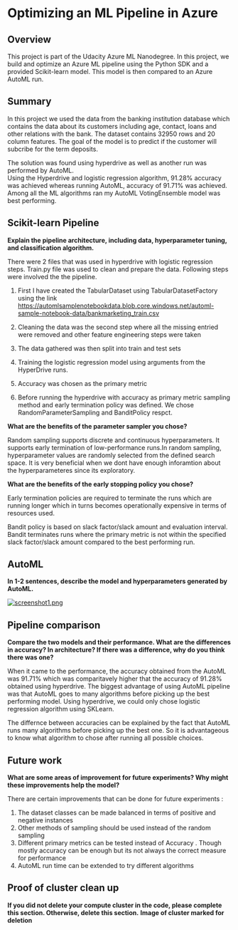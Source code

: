 # Optimizing an ML Pipeline in Azure

## Overview
This project is part of the Udacity Azure ML Nanodegree.
In this project, we build and optimize an Azure ML pipeline using the Python SDK and a provided Scikit-learn model.
This model is then compared to an Azure AutoML run.

## Summary
In this project we used the data from the banking institution database which contains the data about its customers including age, contact, loans and other relations with the bank.
The dataset contains 32950 rows and 20 column features. The goal of the model is to predict if the customer will subcribe for the term deposits. 

The solution was found using hyperdrive as well as another run was performed by AutoML.  
Using the Hyperdrive and logistic regression algorithm, 91.28% accuracy was achieved whereas running AutoML, accuracy of 91.71% was achieved. Among all the ML algorithms ran my AutoML VotingEnsemble model was best performing.

## Scikit-learn Pipeline
**Explain the pipeline architecture, including data, hyperparameter tuning, and classification algorithm.**

There were 2 files that was used in hyperdrive with logistic regression steps. Train.py file was used to clean and prepare the data. 
Following steps were involved the the pipeline.

1. First I have created the TabularDataset using TabularDatasetFactory using the link https://automlsamplenotebookdata.blob.core.windows.net/automl-sample-notebook-data/bankmarketing_train.csv

2. Cleaning the data was the second step where all the missing entried were removed and other feature engineering steps were taken

3. The data gathered was then split into train and test sets

4. Training the logistic regression model using arguments from the HyperDrive runs.

5. Accuracy was chosen as the primary metric

6. Before running the hyperdrive with accuracy as primary metric sampling method and early termination policy was defined. We chose RandomParameterSampling and BanditPolicy respct.

**What are the benefits of the parameter sampler you chose?**

Random sampling supports discrete and continuous hyperparameters. It supports early termination of low-performance runs.In random sampling, hyperparameter values are randomly selected from the defined search space. It is very beneficial when we dont have enough inforamtion about the hyperparameteres since its exploratory. 

**What are the benefits of the early stopping policy you chose?**

Early termination policies are required to terminate the runs which are running longer which in turns becomes operationally expensive in terms of resources used. 

Bandit policy is based on slack factor/slack amount and evaluation interval. Bandit terminates runs where the primary metric is not within the specified slack factor/slack amount compared to the best performing run.

## AutoML
**In 1-2 sentences, describe the model and hyperparameters generated by AutoML.**

[![screenshot1.png](https://i.postimg.cc/NMDjkGz2/screenshot1.png)](https://postimg.cc/wytz6zH9)

## Pipeline comparison
**Compare the two models and their performance. What are the differences in accuracy? In architecture? If there was a difference, why do you think there was one?**

When it came to the performance, the accuracy obtained from the AutoML was 91.71% which was comparitavely higher that the accuracy of 91.28% obtained using hyperdrive. The biggest advantage of using AutoML pipeline was that AutoML goes to many algorithms before picking up the best performing model. Using hyperdrive, we could only chose logistic regression algorithm using SKLearn. 

The differnce between accuracies can be explained by the fact that AutoML runs many algorithms before picking up the best one. So it is advantageous to know what algorithm to chose after running all possible choices.

## Future work
**What are some areas of improvement for future experiments? Why might these improvements help the model?**

There are certain improvements that can be done for future experiments :
1. The dataset  classes can be made balanced in terms of positive and negative instances
2. Other methods of sampling should be used instead of the  random sampling
3. Different primary metrics can be tested instead of Accuracy . Though mostly accuracy can be enough but its not always the correct measure for performance
4. AutoML run time can be extended to try different algorithms


## Proof of cluster clean up
**If you did not delete your compute cluster in the code, please complete this section. Otherwise, delete this section.**
**Image of cluster marked for deletion**
